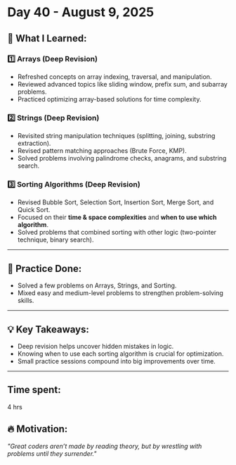 # Day 40 - August 9, 2025


## 🧠 What I Learned:

### 1️⃣ Arrays (Deep Revision)
- Refreshed concepts on array indexing, traversal, and manipulation.
- Reviewed advanced topics like sliding window, prefix sum, and subarray problems.
- Practiced optimizing array-based solutions for time complexity.

### 2️⃣ Strings (Deep Revision)
- Revisited string manipulation techniques (splitting, joining, substring extraction).
- Revised pattern matching approaches (Brute Force, KMP).
- Solved problems involving palindrome checks, anagrams, and substring search.

### 3️⃣ Sorting Algorithms (Deep Revision)
- Revised Bubble Sort, Selection Sort, Insertion Sort, Merge Sort, and Quick Sort.
- Focused on their **time & space complexities** and **when to use which algorithm**.
- Solved problems that combined sorting with other logic (two-pointer technique, binary search).

---

## 📝 Practice Done:
- Solved a few problems on Arrays, Strings, and Sorting.
- Mixed easy and medium-level problems to strengthen problem-solving skills.

---

## 💡 Key Takeaways:
- Deep revision helps uncover hidden mistakes in logic.
- Knowing when to use each sorting algorithm is crucial for optimization.
- Small practice sessions compound into big improvements over time.

---
## Time spent:
4 hrs

## 🔥 Motivation:
*"Great coders aren’t made by reading theory, but by wrestling with problems until they surrender."*
